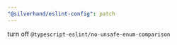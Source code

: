 ```yaml
---
"@silverhand/eslint-config": patch
---
```


turn off `@typescript-eslint/no-unsafe-enum-comparison`
